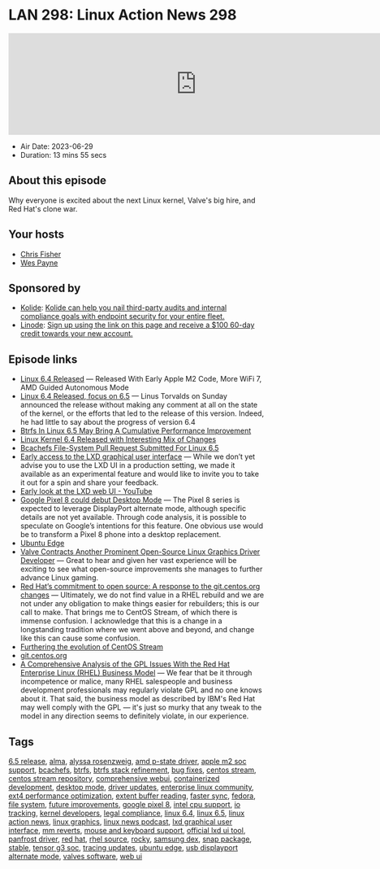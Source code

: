 # LAN 298: Linux Action News 298

<iframe src="https://player.fireside.fm/v2/DAcK9LdX+qBjITvRd?theme=dark" width="740" height="200" frameborder="0" scrolling="no"></iframe>

* Air Date: 2023-06-29
* Duration: 13 mins 55 secs

## About this episode

Why everyone is excited about the next Linux kernel, Valve's big hire, and Red Hat's clone war.

## Your hosts
* [Chris Fisher](https://linuxactionnews.com/hosts/chris)
* [Wes Payne](https://linuxactionnews.com/hosts/wes)

## Sponsored by

  * [Kolide](https://l.kolide.co/3klbWzr): [Kolide can help you nail third-party audits and internal compliance goals with endpoint security for your entire fleet. ](https://l.kolide.co/3klbWzr)
  * [Linode](http://linode.com/lan): [Sign up using the link on this page and receive a $100 60-day credit towards your new account. ](http://linode.com/lan)



## Episode links

  * [Linux 6.4 Released](https://www.phoronix.com/news/Linux-6.4-Released "Linux 6.4 Released") — Released With Early Apple M2 Code, More WiFi 7, AMD Guided Autonomous Mode
  * [Linux 6.4 Released, focus on 6.5](https://www.theregister.com/2023/06/26/linux_kernel_6_4_released/ "Linux 6.4 Released, focus on 6.5") — Linus Torvalds on Sunday announced the release without making any comment at all on the state of the kernel, or the efforts that led to the release of this version. Indeed, he had little to say about the progress of version 6.4
  * [Btrfs In Linux 6.5 May Bring A Cumulative Performance Improvement](https://www.phoronix.com/news/Btrfs-Linux-6.5 "Btrfs In Linux 6.5 May Bring A Cumulative Performance Improvement")
  * [Linux Kernel 6.4 Released with Interesting Mix of Changes](https://www.omgubuntu.co.uk/2023/06/linux-kernel-6-4-features "Linux Kernel 6.4 Released with Interesting Mix of Changes")
  * [Bcachefs File-System Pull Request Submitted For Linux 6.5](https://www.phoronix.com/news/Bcachefs-PR-Linux-6.5 "Bcachefs File-System Pull Request Submitted For Linux 6.5")
  * [Early access to the LXD graphical user interface](https://ubuntu.com//blog/lxd_ui "Early access to the LXD graphical user interface") — While we don’t yet advise you to use the LXD UI in a production setting, we made it available as an experimental feature and would like to invite you to take it out for a spin and share your feedback. 
  * [Early look at the LXD web UI - YouTube](https://www.youtube.com/watch?v=wqEH_d8LC1k "Early look at the LXD web UI - YouTube")
  * [Google Pixel 8 could debut Desktop Mode](https://www.androidtrends.com/google-pixel-8-could-debut-desktop-mode/ "Google Pixel 8 could debut Desktop Mode") — The Pixel 8 series is expected to leverage DisplayPort alternate mode, although specific details are not yet available. Through code analysis, it is possible to speculate on Google’s intentions for this feature. One obvious use would be to transform a Pixel 8 phone into a desktop replacement. 
  * [Ubuntu Edge](https://ubuntu.com/blog/ubuntu-edge "Ubuntu Edge")
  * [Valve Contracts Another Prominent Open-Source Linux Graphics Driver Developer](https://www.phoronix.com/news/Valve-Another-Linux-GPU-Dev-23 "Valve Contracts Another Prominent Open-Source Linux Graphics Driver Developer") — Great to hear and given her vast experience will be exciting to see what open-source improvements she manages to further advance Linux gaming.
  * [Red Hat’s commitment to open source: A response to the git.centos.org changes](https://www.redhat.com/en/blog/red-hats-commitment-open-source-response-gitcentosorg-changes "Red Hat’s commitment to open source: A response to the git.centos.org changes") — Ultimately, we do not find value in a RHEL rebuild and we are not under any obligation to make things easier for rebuilders; this is our call to make. That brings me to CentOS Stream, of which there is immense confusion. I acknowledge that this is a change in a longstanding tradition where we went above and beyond, and change like this can cause some confusion. 
  * [Furthering the evolution of CentOS Stream](https://www.redhat.com/en/blog/furthering-evolution-centos-stream "Furthering the evolution of CentOS Stream")
  * [git.centos.org](http://git.centos.org/ "git.centos.org")
  * [A Comprehensive Analysis of the GPL Issues With the Red Hat Enterprise Linux (RHEL) Business Model](https://sfconservancy.org/blog/2023/jun/23/rhel-gpl-analysis/ "A Comprehensive Analysis of the GPL Issues With the Red Hat Enterprise Linux \(RHEL\) Business Model") — We fear that be it through incompetence or malice, many RHEL salespeople and business development professionals may regularly violate GPL and no one knows about it. That said, the business model as described by IBM's Red Hat may well comply with the GPL — it's just so murky that any tweak to the model in any direction seems to definitely violate, in our experience.



## Tags

[6.5 release](https://linuxactionnews.com/tags/6.5%20release), [alma](https://linuxactionnews.com/tags/alma), [alyssa rosenzweig](https://linuxactionnews.com/tags/alyssa%20rosenzweig), [amd p-state driver](https://linuxactionnews.com/tags/amd%20p-state%20driver), [apple m2 soc support](https://linuxactionnews.com/tags/apple%20m2%20soc%20support), [bcachefs](https://linuxactionnews.com/tags/bcachefs), [btrfs](https://linuxactionnews.com/tags/btrfs), [btrfs stack refinement](https://linuxactionnews.com/tags/btrfs%20stack%20refinement), [bug fixes](https://linuxactionnews.com/tags/bug%20fixes), [centos stream](https://linuxactionnews.com/tags/centos%20stream), [centos stream repository](https://linuxactionnews.com/tags/centos%20stream%20repository), [comprehensive webui](https://linuxactionnews.com/tags/comprehensive%20webui), [containerized development](https://linuxactionnews.com/tags/containerized%20development), [desktop mode](https://linuxactionnews.com/tags/desktop%20mode), [driver updates](https://linuxactionnews.com/tags/driver%20updates), [enterprise linux community](https://linuxactionnews.com/tags/enterprise%20linux%20community), [ext4 performance optimization](https://linuxactionnews.com/tags/ext4%20performance%20optimization), [extent buffer reading](https://linuxactionnews.com/tags/extent%20buffer%20reading), [faster sync](https://linuxactionnews.com/tags/faster%20sync), [fedora](https://linuxactionnews.com/tags/fedora), [file system](https://linuxactionnews.com/tags/file%20system), [future improvements](https://linuxactionnews.com/tags/future%20improvements), [google pixel 8](https://linuxactionnews.com/tags/google%20pixel%208), [intel cpu support](https://linuxactionnews.com/tags/intel%20cpu%20support), [io tracking](https://linuxactionnews.com/tags/io%20tracking), [kernel developers](https://linuxactionnews.com/tags/kernel%20developers), [legal compliance](https://linuxactionnews.com/tags/legal%20compliance), [linux 6.4](https://linuxactionnews.com/tags/linux%206.4), [linux 6.5](https://linuxactionnews.com/tags/linux%206.5), [linux action news](https://linuxactionnews.com/tags/linux%20action%20news), [linux graphics](https://linuxactionnews.com/tags/linux%20graphics), [linux news podcast](https://linuxactionnews.com/tags/linux%20news%20podcast), [lxd graphical user interface](https://linuxactionnews.com/tags/lxd%20graphical%20user%20interface), [mm reverts](https://linuxactionnews.com/tags/mm%20reverts), [mouse and keyboard support](https://linuxactionnews.com/tags/mouse%20and%20keyboard%20support), [official lxd ui tool](https://linuxactionnews.com/tags/official%20lxd%20ui%20tool), [panfrost driver](https://linuxactionnews.com/tags/panfrost%20driver), [red hat](https://linuxactionnews.com/tags/red%20hat), [rhel source](https://linuxactionnews.com/tags/rhel%20source), [rocky](https://linuxactionnews.com/tags/rocky), [samsung dex](https://linuxactionnews.com/tags/samsung%20dex), [snap package](https://linuxactionnews.com/tags/snap%20package), [stable](https://linuxactionnews.com/tags/stable), [tensor g3 soc](https://linuxactionnews.com/tags/tensor%20g3%20soc), [tracing updates](https://linuxactionnews.com/tags/tracing%20updates), [ubuntu edge](https://linuxactionnews.com/tags/ubuntu%20edge), [usb displayport alternate mode](https://linuxactionnews.com/tags/usb%20displayport%20alternate%20mode), [valves software](https://linuxactionnews.com/tags/valves%20software), [web ui](https://linuxactionnews.com/tags/web%20ui)